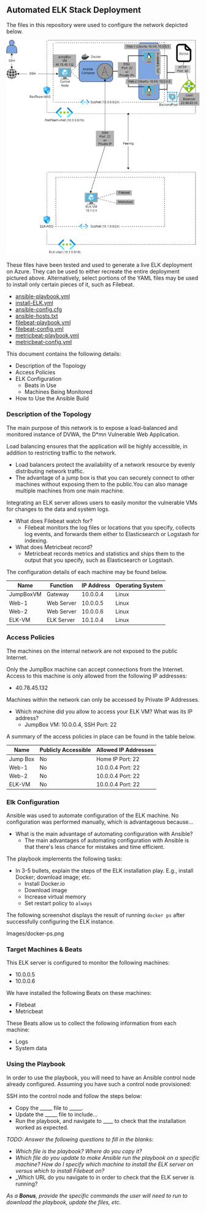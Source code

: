 ## Automated ELK Stack Deployment

The files in this repository were used to configure the network depicted below.

![Images/Network_Diagram.png](https://github.com/LauBalos/CloudNetwork/blob/main/Images/Network_Diagram.png)

These files have been tested and used to generate a live ELK deployment on Azure. They can be used to either recreate the entire deployment pictured above. Alternatively, select portions of the YAML files may be used to install only certain pieces of it, such as Filebeat.

  - [ansible-playbook.yml](https://github.com/LauBalos/CloudNetwork/blob/main/Ansible/ansible-playbook.yml)
  - [install-ELK.yml](https://github.com/LauBalos/CloudNetwork/blob/main/Ansible/install-ELK.yml)
  - [ansible-config.cfg](https://github.com/LauBalos/CloudNetwork/blob/main/Ansible/ansible-config.cfg)
  - [ansible-hosts.txt](https://github.com/LauBalos/CloudNetwork/blob/main/Ansible/ansible-hosts.txt)
  - [filebeat-playbook.yml](https://github.com/LauBalos/CloudNetwork/blob/main/Ansible/filebeat-playbook.yml)
  - [filebeat-config.yml](https://github.com/LauBalos/CloudNetwork/blob/main/Ansible/filebeat-config.yml)
  - [metricbeat-playbook.yml](https://github.com/LauBalos/CloudNetwork/blob/main/Ansible/metricbeat-playbook.yml)
  - [metricbeat-config.yml](https://github.com/LauBalos/CloudNetwork/blob/main/Ansible/metricbeat-config.yml)

This document contains the following details:
- Description of the Topology
- Access Policies
- ELK Configuration
  - Beats in Use
  - Machines Being Monitored
- How to Use the Ansible Build


### Description of the Topology

The main purpose of this network is to expose a load-balanced and monitored instance of DVWA, the D*mn Vulnerable Web Application.

Load balancing ensures that the application will be highly accessible, in addition to restricting traffic to the network.
- Load balancers protect the availability of a network resource by evenly distributing network traffic.
- The advantage of a jump box is that you can securely connect to other machines without exposing them to the public.You can also manage multiple machines from one main machine.

Integrating an ELK server allows users to easily monitor the vulnerable VMs for changes to the data and system logs.
- What does Filebeat watch for?
	- Filebeat monitors the log files or locations that you specify, collects log events, and forwards them either to Elasticsearch or Logstash for indexing.
- What does Metricbeat record?
	-  Metricbeat records metrics and statistics and ships them to the output that you specify, such as Elasticsearch or Logstash.

The configuration details of each machine may be found below.

| Name     | Function | IP Address | Operating System |
|----------|----------|------------|------------------|
|JumpBoxVM | Gateway  | 10.0.0.4   | Linux            |
| Web-1    |Web Server| 10.0.0.5   | Linux            |
| Web-2    |Web Server| 10.0.0.6   | Linux            |
| ELK-VM   |ELK Server| 10.1.0.4   | Linux            |

### Access Policies

The machines on the internal network are not exposed to the public Internet. 

Only the JumpBox machine can accept connections from the Internet. Access to this machine is only allowed from the following IP addresses:
- 40.78.45.132

Machines within the network can only be accessed by Private IP Addresses.
- Which machine did you allow to access your ELK VM? What was its IP address?
	- JumpBox VM: 10.0.0.4, SSH Port: 22

A summary of the access policies in place can be found in the table below.

| Name     | Publicly Accessible | Allowed IP Addresses |
|----------|---------------------|----------------------|
| Jump Box |     No              |Home IP Port: 22      |
|  Web-1   |     No              |10.0.0.4 Port: 22     |
|  Web-2   |     No              |10.0.0.4 Port: 22     |
|  ELK-VM  |     No              |10.0.0.4 Port: 22     |  

### Elk Configuration

Ansible was used to automate configuration of the ELK machine. No configuration was performed manually, which is advantageous because...
- What is the main advantage of automating configuration with Ansible?
	- The main advantages of automating configuration with Ansible is that there's less chance for mistakes and time efficient.

The playbook implements the following tasks:
- In 3-5 bullets, explain the steps of the ELK installation play. E.g., install Docker; download image; etc.
	- Install Docker.io
	- Download image
	- Increase virtual memory
	- Set restart policy to `always`

The following screenshot displays the result of running `docker ps` after successfully configuring the ELK instance.

Images/docker-ps.png

### Target Machines & Beats
This ELK server is configured to monitor the following machines:
- 10.0.0.5
- 10.0.0.6

We have installed the following Beats on these machines:
- Filebeat
- Metricbeat

These Beats allow us to collect the following information from each machine:
- Logs
- System data

### Using the Playbook
In order to use the playbook, you will need to have an Ansible control node already configured. Assuming you have such a control node provisioned: 

SSH into the control node and follow the steps below:
- Copy the _____ file to _____.
- Update the _____ file to include...
- Run the playbook, and navigate to ____ to check that the installation worked as expected.

_TODO: Answer the following questions to fill in the blanks:_
- _Which file is the playbook? Where do you copy it?_
- _Which file do you update to make Ansible run the playbook on a specific machine? How do I specify which machine to install the ELK server on versus which to install Filebeat on?_
- _Which URL do you navigate to in order to check that the ELK server is running?

_As a **Bonus**, provide the specific commands the user will need to run to download the playbook, update the files, etc._
